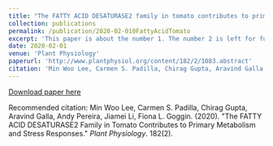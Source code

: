 ```yaml
---
title: "The FATTY ACID DESATURASE2 family in tomato contributes to primary metabolism and stress responses"
collection: publications
permalink: /publication/2020-02-010FattyAcidTomato
excerpt: 'This paper is about the number 1. The number 2 is left for future work.'
date: 2020-02-01
venue: 'Plant Physiology'
paperurl: 'http://www.plantphysiol.org/content/182/2/1083.abstract'
citation: 'Min Woo Lee, Carmen S. Padilla, Chirag Gupta, Aravind Galla, Andy Pereira, Jiamei Li, Fiona L. Goggin. (2020). &quot;The FATTY ACID DESATURASE2 Family in Tomato Contributes to Primary Metabolism and Stress Responses.&quot; <i>Plant Physiology</i>. 182(2).'
---
```


[Download paper here](http://www.plantphysiol.org/content/plantphysiol/182/2/1083.full.pdf)

Recommended citation: Min Woo Lee, Carmen S. Padilla, Chirag Gupta, Aravind Galla, Andy Pereira, Jiamei Li, Fiona L. Goggin. (2020). &quot;The FATTY ACID DESATURASE2 Family in Tomato Contributes to Primary Metabolism and Stress Responses.&quot; <i>Plant Physiology</i>. 182(2).